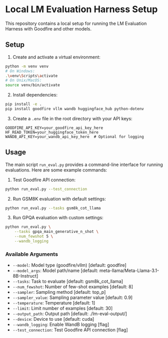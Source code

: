 # Local LM Evaluation Harness Setup

This repository contains a local setup for running the LM Evaluation Harness with Goodfire and other models.

## Setup

1. Create and activate a virtual environment:
```bash
python -m venv venv
# On Windows:
.\venv\Scripts\activate
# On Unix/MacOS:
source venv/bin/activate
```

2. Install dependencies:
```bash
pip install -e .
pip install goodfire vllm wandb huggingface_hub python-dotenv
```

3. Create a `.env` file in the root directory with your API keys:
```
GOODFIRE_API_KEY=your_goodfire_api_key_here
HF_READ_TOKEN=your_huggingface_token_here
WANDB_API_KEY=your_wandb_api_key_here  # Optional for logging
```

## Usage

The main script `run_eval.py` provides a command-line interface for running evaluations. Here are some example commands:

1. Test Goodfire API connection:
```bash
python run_eval.py --test_connection
```

2. Run GSM8K evaluation with default settings:
```bash
python run_eval.py --tasks gsm8k_cot_llama
```

3. Run GPQA evaluation with custom settings:
```bash
python run_eval.py \
    --tasks gpqa_main_generative_n_shot \
    --num_fewshot 5 \
    --wandb_logging
```

### Available Arguments

- `--model`: Model type (goodfire/vllm) [default: goodfire]
- `--model_args`: Model path/name [default: meta-llama/Meta-Llama-3.1-8B-Instruct]
- `--tasks`: Task to evaluate [default: gsm8k_cot_llama]
- `--num_fewshot`: Number of few-shot examples [default: 8]
- `--sampler`: Sampling method [default: top_p]
- `--sampler_value`: Sampling parameter value [default: 0.9]
- `--temperature`: Temperature [default: 1]
- `--limit`: Limit number of examples [default: 30]
- `--output_path`: Output path [default: ./lm-eval-output/]
- `--device`: Device to use [default: cuda]
- `--wandb_logging`: Enable WandB logging [flag]
- `--test_connection`: Test Goodfire API connection [flag]
